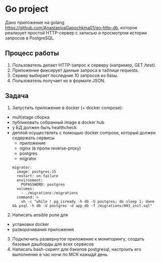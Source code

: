 # Go project
Дано приложение на golang https://github.com/AnastasiyaGapochkina01/go-http-db, которое реализует простой HTTP-сервер с записью и просмотром истории запросов в PostgreSQL. 
## Процесс работы
1) Пользователь делает HTTP-запрос к серверу (например, GET /test).
2) Приложение фиксирует данные запроса в таблице requests.
3) Сервер выбирает последние 10 запросов из базы.
4) Пользователь получает их в формате JSON.

## Задача
1) Запустить приложение в docker (+ docker compose):
  - multistage сборка
  - публиковать собранный image в docker hub
  - у БД должен быть healthcheck
  - деплой осуществлять с помощью docker compose, который должен содержать сервисы
    - приложение
    - nginx (в проли reverse-proxy)
    - postgres
    - migrator
    ```
    migrator:
      image: postgres:15
      restart: on-failure
      environment:
        PGPASSWORD: postgres
      volumes:
        - ./migrations:/migrations
      command: >
        sh -c "while ! pg_isready -h db -U postgres; do sleep 1; done && psql -h db -U postgres -d app_db -f /migrations/001_init.sql"
    ```
2) Написать ansible роли для
  - установки docker
  - разворачивания приложения
3) Подключить развернутое приложение к мониторингу, создать базовые дашборды для всех сервисов
4) Написать bash-скрипт для бэкапов postgresql, настроить его выполнение в час ночи по МСК кажыдй день
